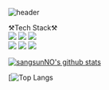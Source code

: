 <div align="center"></div>

![header](https://capsule-render.vercel.app/api?type=waving&color=6799FF&height=250&section=header&text=Sangsun%20No&fontSize=90&animation=fadeIn&fontAlignY=38&desc=%20&descAlignY=62&descAlign=62)

⚒Tech Stack⚒
<br>
<img src="https://img.shields.io/badge/C-A8B9CC?style=flat-square&logo=C&logoColor=white"/></a>
<img src="https://img.shields.io/badge/Python-3766AB?style=flat-square&logo=Python&logoColor=white"/></a>
<img src="https://img.shields.io/badge/html-E34F26?style=flat-square&logo=HTML5&logoColor=white"/></a>     
<img src="https://img.shields.io/badge/Javascript-ffb13b?style=flat-square&logo=javascript&logoColor=white"/></a>
<img src="https://img.shields.io/badge/css-1572B6?style=flat-square&logo=css3&logoColor=white"/></a>
<img src="https://img.shields.io/badge/Mysql-E6B91E?style=flat-square&logo=MySql&logoColor=white"/></a>

[![sangsunNO's github stats](https://github-readme-stats.vercel.app/api?username=sangsunNo&show_icons=true&theme=tokyonight)](https://github.com/sangsunNo)


[![Top Langs](https://github-readme-stats.vercel.app/api/top-langs/?username=sangsunNo&layout=compact&theme=tokyonight
)
